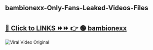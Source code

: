
 ## bambionexx-Only-Fans-Leaked-Videos-Files

# <h2><a href="https://mediaupload.pro?bambionexx">🔗 Click to LINKS ⏩⏩ 👉 🟢 bambionexx </a></h2>

<a href="https://mediaupload.pro?bambionexx" rel="nofollow" data-target="animated-image.originalLink"><img src="https://i.ibb.co.com/xMMVF88/686577567.gif" alt="Viral Video Original" style="max-width: 100%; display: inline-block;" data-target="animated-image.originalImage"></a>